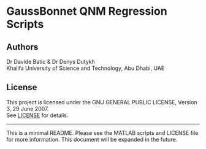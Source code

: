 # GaussBonnet QNM Regression Scripts

## Authors
Dr Davide Batic & Dr Denys Dutykh  
Khalifa University of Science and Technology, Abu Dhabi, UAE

## License
This project is licensed under the GNU GENERAL PUBLIC LICENSE, Version 3, 29 June 2007.  
See [LICENSE](LICENSE) for details.

---

This is a minimal README. Please see the MATLAB scripts and LICENSE file for more information. This document will be expanded in the future.
